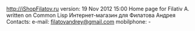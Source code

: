 http://iShopFilatov.ru
version: 19 Nov 2012 15:00
Home page for Filativ A. written on Common Lisp
Интернет-магазин для Филатова Андрея
Contacts:
e-mail: filatovandrey@gmail.com
mobilphone: -
